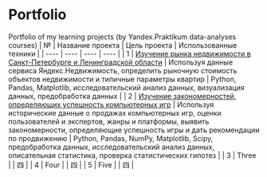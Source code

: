 # Portfolio
Portfolio of my learning projects (by Yandex.Praktikum data-analyses courses)
| № | Название проекта | Цель проекта | Использованные техники |
| ---- | ---- | ---- | ---- |
| 1 | [Изучение рынка недвижимости в Санкт-Петербурге и Ленинградской области](https://github.com/alexidul/learn_projects/blob/main/Project_1/Изучение_рынка_недвижимости_в_Санкт-Петербурге_и_Ленинградской_области.ipynb) | Используя данные сервиса Яндекс.Недвижимость, определить рыночную стоимость объектов недвижимости и типичные параметры квартир  | Python, Pandas, Matplotlib, исследовательский анализ данных, визуализация данных, предобработка данных |
| 2 | [Изучение закономерностей, определяющих успешность компьютерных игр](https://github.com/alexidul/learn_projects/blob/main/Project_2/Изучение_закономерностей_определяющих_успешность_игр.ipynb) | Используя исторические данные о продажах компьютерных игр, оценки пользователей и экспертов, жанры и платформы, выявить закономерности, определяющие успешность игры и дать рекомендации по продвижению | Python, Pandas, NumPy, Matplotlib, Scipy, предобработка данных, исследовательский анализ данных, описательная статистика, проверка статистических гипотез |
| 3 | Three |  | 四 |
| 4 | Four |  | 四 |
| 5 | Five |  | 四 |
